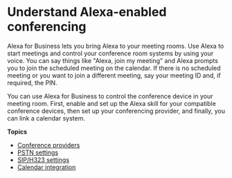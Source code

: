 # Understand Alexa\-enabled conferencing<a name="understand-conferencing"></a>

Alexa for Business lets you bring Alexa to your meeting rooms\. Use Alexa to start meetings and control your conference room systems by using your voice\. You can say things like "Alexa, join my meeting" and Alexa prompts you to join the scheduled meeting on the calendar\. If there is no scheduled meeting or you want to join a different meeting, say your meeting ID and, if required, the PIN\.

You can use Alexa for Business to control the conference device in your meeting room\. First, enable and set up the Alexa skill for your compatible conference devices, then set up your conferencing provider, and finally, you can link a calendar system\.

**Topics**
+ [Conference providers](conference-providers.md)
+ [PSTN settings](PSTN-settings.md)
+ [SIP/H323 settings](SIP-settings.md)
+ [Calendar integration](calendar-integration.md)